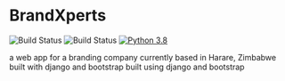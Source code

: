 # BrandXperts

![Build Status](https://github.com/ChikangaTakudzwa/bx/actions/workflows/django.yml/badge.svg)
![Build Status](https://github.com/ChikangaTakudzwa/bx/actions/workflows/lint.yml/badge.svg)
[![Python 3.8](https://img.shields.io/badge/Python-3.8-green.svg)](https://shields.io/)

a web app for a branding company currently based in Harare, Zimbabwe built with django and bootstrap built using django and bootstrap
